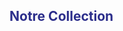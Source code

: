 <!DOCTYPE html>
<html lang="fr">
<head>
    <meta charset="UTF-8">
    <meta name="viewport" content="width=device-width, initial-scale=1.0">
    <title>Location </title>
    <link rel="stylesheet" href="front.css">
    
</head>
<body>
  <!-- Section Véhicules -->
    <section id="vehicules" class="section">
        <div class="container">
            <h2 style="color: rgba(4, 6, 117, 0.84);">Notre Collection</h2>
            <div class="cars-grid">
                <!-- Voitures ajoutées dynamiquement -->
            </div>
        </div>
    </section>

</body>

<script>

<script>
        const cars = [
            {
                name: "MERCEDES",
                image: "https://cdn.qwenlm.ai/output/23d6bba8-9bd4-43b6-9bdd-3082a904b658/t2i/92a77764-235c-439b-9e38-1b612d9c1296/bf74d17d-1720-40a0-b838-237699046743.png",
                price: "100 DT/jour💸",
                dispo: "Disponible ",
                transmission: "Automatique",
                year: "2025"
            },
            {
                name: "KIA",
                image: "https://cdn.qwenlm.ai/output/23d6bba8-9bd4-43b6-9bdd-3082a904b658/t2i/039e7e14-e834-4f38-afdc-92531295fa27/cde9a737-de3e-437f-a355-6b63f88a6e23.png",
                price: "70 DT/jour💸",
                dispo: "dsiponible",
                transmission: "Automatique",
                year: "2025"
            },
            {
                name: "KIA RIO",
                image: "https://cdn.qwenlm.ai/output/23d6bba8-9bd4-43b6-9bdd-3082a904b658/t2i/9cf5740b-f15a-454e-8bf5-5641a3b187f3/1757c04e-7a55-44e5-98c9-4695d24dc34a.png",
                price: "70 DT/jour💸",
                dispo: "Non Disponible ",
                transmission: "Automatique",
                year: "2025"
            },
            {
                name: "BMW",
                image: "https://cdn.qwenlm.ai/output/23d6bba8-9bd4-43b6-9bdd-3082a904b658/t2i/b28e5f74-f33b-43c3-8515-da84c540c6c0/f097a881-9e75-4ece-8284-46efac1bf075.png",
                price: "100 DT/jour💸",
                dispo: "dsiponible",
                transmission: "Automatique",
                year: "2025"
            },
            {
                name: "POLO",
                image: "https://cdn.qwenlm.ai/output/23d6bba8-9bd4-43b6-9bdd-3082a904b658/t2i/c82b1492-8e23-4469-a701-c4ce73b9b380/9a6f9eed-c4a8-418d-9f34-db7076d23c4d.png",
                price: "100 DT/jour💸",
                dispo: "dsiponible",
                transmission: "Automatique",
                year: "2025"
            },
            {
                name: "GOLF 7 ",
                image: "https://cdn.qwenlm.ai/output/23d6bba8-9bd4-43b6-9bdd-3082a904b658/t2i/56982fbc-4b46-420a-a5fa-f0dbb285ac40/819323ec-34d3-49a5-bc90-3acb5623ba21.png",
                price: " --DT/jour💸",
                dispo: "non dsiponible",
                transmission: "Automatique",
                year: "2025"
            },
            {
                name: "NISSANE",
                image: "https://cdn.qwenlm.ai/output/23d6bba8-9bd4-43b6-9bdd-3082a904b658/t2i/9d848a14-716f-4ff6-bd5e-abdd4ab82d81/bdea306f-0d49-439e-8aa5-39daa3247826.png",
                price: "70 DT/jour💸",
                dispo: "dsiponible",
                transmission: "Automatique",
                year: "2025"
            },
            {
                name: "MERCEDES",
                image: "https://cdn.qwenlm.ai/output/23d6bba8-9bd4-43b6-9bdd-3082a904b658/t2i/f8b8372f-2f47-4bdf-b10c-ae1c496ab07d/c0d415aa-3368-4081-a2ed-8607fbacba0d.png",
                price: "100 DT/jour💸",
                dispo: "Disponible ",
                transmission: "Automatique",
                year: "2025"
            },
         
            {
                name: "BMW classique ",
                image: "https://cdn.qwenlm.ai/output/23d6bba8-9bd4-43b6-9bdd-3082a904b658/t2i/28205749-8953-444b-969e-9d2fbaf9dab3/c71b44a1-422e-4d8f-bbb6-de19a6b779ed.png",
                price: " --DT/jour💸",
                dispo: "non dsiponible",
                transmission: "Automatique",
                year: "2025"
            },
        
            {
                
                name: "CLIO ",
                image: "https://cdn.qwenlm.ai/output/23d6bba8-9bd4-43b6-9bdd-3082a904b658/t2i/6c49dab1-4c67-4854-9782-79028a8afba0/26436527-84c7-435e-856c-6f6893e599a4.png",
                price: " --DT/jour💸",
                dispo: "non dsiponible",
                transmission: "Automatique",
                year: "2025"
            },
        
            {
                name: "TOYOTA CORELLA HIAS ",
                image: "https://cdn.qwenlm.ai/output/23d6bba8-9bd4-43b6-9bdd-3082a904b658/t2i/6c49dab1-4c67-4854-9782-79028a8afba0/26436527-84c7-435e-856c-6f6893e599a4.png",
                price: " --DT/jour💸",
                dispo: "non dsiponible",
                transmission: "Automatique",
                year: "2025"
            },
        
            {
                name: "Marcedess classique ",
                image: "https://cdn.qwenlm.ai/output/23d6bba8-9bd4-43b6-9bdd-3082a904b658/t2i/6c49dab1-4c67-4854-9782-79028a8afba0/26436527-84c7-435e-856c-6f6893e599a4.png",
                price: " --DT/jour💸",
                dispo: "non dsiponible",
                transmission: "Automatique",
                year: "2025"
            },
        
            {
                name: "Marcedess classique ",
                image: "https://cdn.qwenlm.ai/output/23d6bba8-9bd4-43b6-9bdd-3082a904b658/t2i/6c49dab1-4c67-4854-9782-79028a8afba0/26436527-84c7-435e-856c-6f6893e599a4.png",
                price: " --DT/jour💸",
                dispo: "non dsiponible",
                transmission: "Automatique",
                year: "2025"
            },
        
            {
                name: "WALIS ",
                image: "https://cdn.qwenlm.ai/output/23d6bba8-9bd4-43b6-9bdd-3082a904b658/t2i/6c49dab1-4c67-4854-9782-79028a8afba0/26436527-84c7-435e-856c-6f6893e599a4.png",
                price: " --DT/jour💸",
                dispo: "non dsiponible",
                transmission: "Automatique",
                year: "2025"
            },
        
            {
                name: "RENAULT 21 ",
                image: "https://cdn.qwenlm.ai/output/23d6bba8-9bd4-43b6-9bdd-3082a904b658/t2i/6c49dab1-4c67-4854-9782-79028a8afba0/26436527-84c7-435e-856c-6f6893e599a4.png",
                price: " --DT/jour💸",
                dispo: "non dsiponible",
                transmission: "Automatique",
                year: "2025"
            },
            {
                name: "SYMBOL ",
                image: "https://cdn.qwenlm.ai/output/23d6bba8-9bd4-43b6-9bdd-3082a904b658/t2i/6c49dab1-4c67-4854-9782-79028a8afba0/26436527-84c7-435e-856c-6f6893e599a4.png",
                price: " --DT/jour💸",
                dispo: "non dsiponible",
                transmission: "Automatique",
                year: "2025"
            },
        
        
            
        ];

    </script>
